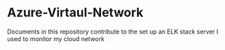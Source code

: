 # Azure-Virtaul-Network
Documents in this repository contribute to the set up an ELK stack server I used to monitor my cloud network
